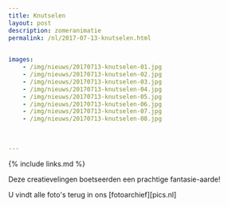 ```yaml
---
title: Knutselen
layout: post
description: zomeranimatie
permalink: /nl/2017-07-13-knutselen.html

    
images: 
    - /img/nieuws/20170713-knutselen-01.jpg
    - /img/nieuws/20170713-knutselen-02.jpg
    - /img/nieuws/20170713-knutselen-03.jpg
    - /img/nieuws/20170713-knutselen-04.jpg
    - /img/nieuws/20170713-knutselen-05.jpg
    - /img/nieuws/20170713-knutselen-06.jpg
    - /img/nieuws/20170713-knutselen-07.jpg
    - /img/nieuws/20170713-knutselen-08.jpg
    
    
    
---
```


{% include links.md %}

Deze creatievelingen boetseerden een prachtige fantasie-aarde! 

U vindt alle foto's terug in ons [fotoarchief][pics.nl]




